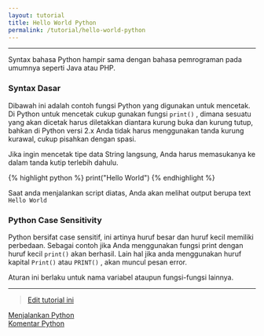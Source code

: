 ```yaml
---
layout: tutorial
title: Hello World Python
permalink: /tutorial/hello-world-python
---
```


---

Syntax bahasa Python hampir sama dengan bahasa pemrograman pada umumnya seperti Java atau PHP.

### Syntax Dasar
Dibawah ini adalah contoh fungsi Python yang digunakan untuk mencetak. Di Python untuk mencetak cukup gunakan fungsi `print()` , dimana sesuatu yang akan dicetak harus diletakkan diantara kurung buka dan kurung tutup, bahkan di Python versi 2.x Anda tidak harus menggunakan tanda kurung kurawal, cukup pisahkan dengan spasi.

Jika ingin mencetak tipe data String langsung, Anda harus memasukanya ke dalam tanda kutip terlebih dahulu.

{% highlight python %}
print("Hello World")
{% endhighlight %}


Saat anda menjalankan script diatas, Anda akan melihat output berupa text `Hello World`


### Python Case Sensitivity
Python bersifat case sensitif, ini artinya huruf besar dan huruf kecil memiliki perbedaan. Sebagai contoh jika Anda menggunakan fungsi print dengan huruf kecil `print()` akan berhasil. Lain hal jika anda menggunakan huruf kapital `Print()` atau `PRINT()` , akan muncul pesan error.

Aturan ini berlaku untuk nama variabel ataupun fungsi-fungsi lainnya.

---
> [Edit tutorial ini](https://github.com/belajarpythoncom/belajarpythoncom.github.io/edit/master/tutorials/hello-world-python.md)

<div class="row navigation-tutorial">
    <div class="col-md-6 prev-tutorial">
        <a href="/tutorial/menjalankan-python"><i class="fas fa-arrow-circle-left"></i>Menjalankan Python</a>
    </div>
    <div class="col-md-6 next-tutorial">
        <a href="/tutorial/komentar-python" class="hoverable">Komentar Python<i class="fas fa-arrow-circle-right"></i></a>
    </div>
</div>
